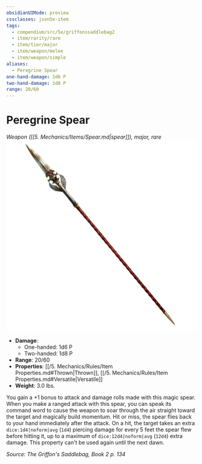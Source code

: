 ```yaml
---
obsidianUIMode: preview
cssclasses: json5e-item
tags:
  - compendium/src/5e/griffonssaddlebag2
  - item/rarity/rare
  - item/tier/major
  - item/weapon/melee
  - item/weapon/simple
aliases:
  - Peregrine Spear
one-hand-damage: 1d6 P
two-hand-damage: 1d8 P
range: 20/60
---
```

# Peregrine Spear
*Weapon ([[5. Mechanics/Items/Spear.md\|spear]]), major, rare*  
![](https://raw.githubusercontent.com/TheGiddyLimit/homebrew-img/main/img/GriffonsSaddlebag2/Items/Peregrine-Spear.webp#right)  

- **Damage**:
  - One-handed: 1d6 P
  - Two-handed: 1d8 P
- **Range**: 20/60
- **Properties**: [[/5. Mechanics/Rules/Item Properties.md#Thrown\|Thrown]], [[/5. Mechanics/Rules/Item Properties.md#Versatile\|Versatile]]
- **Weight**: 3.0 lbs.

You gain a +1 bonus to attack and damage rolls made with this magic spear. When you make a ranged attack with this spear, you can speak its command word to cause the weapon to soar through the air straight toward the target and magically build momentum. Hit or miss, the spear flies back to your hand immediately after the attack. On a hit, the target takes an extra `dice:1d4|noform|avg` (`1d4`) piercing damage for every 5 feet the spear flew before hitting it, up to a maximum of `dice:12d4|noform|avg` (`12d4`) extra damage. This property can't be used again until the next dawn.

*Source: The Griffon's Saddlebag, Book 2 p. 134*
